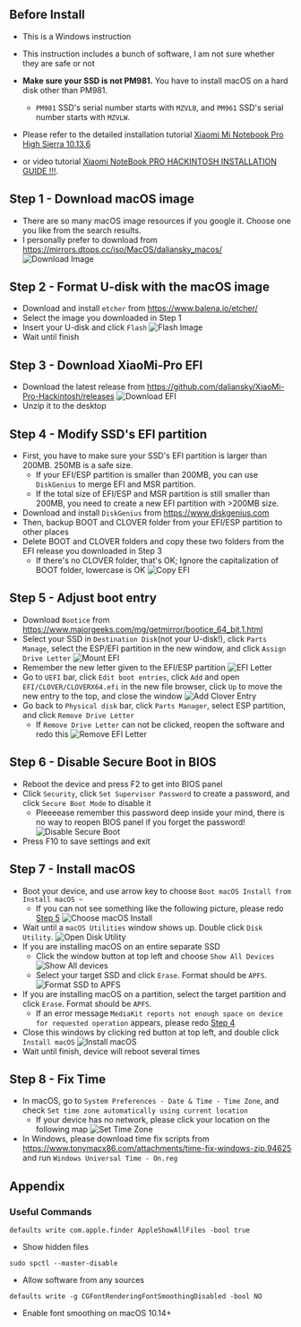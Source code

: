 ## Before Install

- This is a Windows instruction
- This instruction includes a bunch of software, I am not sure whether they are safe or not
- <b>Make sure your SSD is not PM981.</b> You have to install macOS on a hard disk other than PM981.
  - `PM981` SSD's serial number starts with `MZVLB`, and `PM961` SSD's serial number starts with `MZVLW`.

- Please refer to the detailed installation tutorial [Xiaomi Mi Notebook Pro High Sierra 10.13.6](https://www.tonymacx86.com/threads/guide-xiaomi-mi-notebook-pro-high-sierra-10-13-6.242724)

- or video tutorial [Xiaomi NoteBook PRO HACKINTOSH INSTALLATION GUIDE !!!](https://www.youtube.com/watch?v=72sPmkpxCvc).


## Step 1 - Download macOS image

- There are so many macOS image resources if you google it. Choose one you like from the search results.
- I personally prefer to download from https://mirrors.dtops.cc/iso/MacOS/daliansky_macos/
<img src="https://github.com/daliansky/XiaoMi-Pro/raw/master/wiki/img/Installation_1.JPG" alt="Download Image">&nbsp;


## Step 2 - Format U-disk with the macOS image

- Download and install `etcher` from https://www.balena.io/etcher/
- Select the image you downloaded in Step 1
- Insert your U-disk and click `Flash`
<img src="https://github.com/daliansky/XiaoMi-Pro/raw/master/wiki/img/Installation_2.JPG" alt="Flash Image">&nbsp;
- Wait until finish


## Step 3 - Download XiaoMi-Pro EFI

- Download the latest release from https://github.com/daliansky/XiaoMi-Pro-Hackintosh/releases
<img src="https://github.com/daliansky/XiaoMi-Pro/raw/master/wiki/img/Installation_4.JPG" alt="Download EFI">&nbsp;
- Unzip it to the desktop


## Step 4 - Modify SSD's EFI partition

- First, you have to make sure your SSD's EFI partition is larger than 200MB. 250MB is a safe size.
  - If your EFI/ESP partition is smaller than 200MB, you can use `DiskGenius` to merge EFI and MSR partition.
  - If the total size of EFI/ESP and MSR partition is still smaller than 200MB, you need to create a new EFI partition with >200MB size.
- Download and install `DiskGenius` from https://www.diskgenius.com
- Then, backup BOOT and CLOVER folder from your EFI/ESP partition to other places
- Delete BOOT and CLOVER folders and copy these two folders from the EFI release you downloaded in Step 3
  - If there's no CLOVER folder, that's OK; Ignore the capitalization of BOOT folder, lowercase is OK
<img src="https://github.com/daliansky/XiaoMi-Pro/raw/master/wiki/img/Installation_5.jpg" alt="Copy EFI">&nbsp;


## Step 5 - Adjust boot entry

- Download `Bootice` from https://www.majorgeeks.com/mg/getmirror/bootice_64_bit,1.html
- Select your SSD in `Destination Disk`(not your U-disk!), click `Parts Manage`, select the ESP/EFI partition in the new window, and click `Assign Drive Letter`
<img src="https://github.com/daliansky/XiaoMi-Pro/raw/master/wiki/img/Installation_6.jpg" alt="Mount EFI">&nbsp;
- Remember the new letter given to the EFI/ESP partition
<img src="https://github.com/daliansky/XiaoMi-Pro/raw/master/wiki/img/Installation_7.jpg" alt="EFI Letter">&nbsp;
- Go to `UEFI` bar, click `Edit boot entries`, click `Add` and open `EFI/CLOVER/CLOVERX64.efi` in the new file browser, click `Up` to move the new entry to the top, and close the window
<img src="https://github.com/daliansky/XiaoMi-Pro/raw/master/wiki/img/Installation_8.jpg" alt="Add Clover Entry">&nbsp;
- Go back to `Physical disk` bar, click `Parts Manager`, select ESP partition, and click `Remove Drive Letter`
  - If `Remove Drive Letter` can not be clicked, reopen the software and redo this
<img src="https://github.com/daliansky/XiaoMi-Pro/raw/master/wiki/img/Installation_9.jpg" alt="Remove EFI Letter">&nbsp;


## Step 6 - Disable Secure Boot in BIOS

- Reboot the device and press F2 to get into BIOS panel
- Click `Security`, click `Set Supervisor Password` to create a password, and click `Secure Boot Mode` to disable it
  - Pleeeease remember this password deep inside your mind, there is no way to reopen BIOS panel if you forget the password!
<img src="https://github.com/daliansky/XiaoMi-Pro/raw/master/wiki/img/Installation_10.jpg" alt="Disable Secure Boot">&nbsp;
- Press F10 to save settings and exit


## Step 7 - Install macOS

- Boot your device, and use arrow key to choose `Boot macOS Install from Install macOS ~`
  - If you can not see something like the following picture, please redo [Step 5](https://github.com/daliansky/XiaoMi-Pro-Hackintosh/wiki/Installation#step-5---adjust-boot-entry)
<img src="https://github.com/daliansky/XiaoMi-Pro/raw/master/wiki/img/Installation_11.jpg" alt="Choose macOS Install">&nbsp;
- Wait until a `macOS Utilities` window shows up. Double click `Disk Utility`.
<img src="https://github.com/daliansky/XiaoMi-Pro/raw/master/wiki/img/Installation_12.jpg" alt="Open Disk Utility">&nbsp;
- If you are installing macOS on an entire separate SSD
  - Click the window button at top left and choose `Show All Devices`
<img src="https://github.com/daliansky/XiaoMi-Pro/raw/master/wiki/img/Installation_13.jpg" alt="Show All devices">&nbsp;
  - Select your target SSD and click `Erase`. Format should be `APFS`.
<img src="https://github.com/daliansky/XiaoMi-Pro/raw/master/wiki/img/Installation_14.jpg" alt="Format SSD to APFS">&nbsp;
- If you are installing macOS on a partition, select the target partition and click `Erase`. Format should be `APFS`.
  - If an error message `MediaKit reports not enough space on device for requested operation` appears, please redo [Step 4](https://github.com/daliansky/XiaoMi-Pro-Hackintosh/wiki/Installation#step-4---modify-ssds-efi-partition)
- Close this windows by clicking red button at top left, and double click `Install macOS`
<img src="https://github.com/daliansky/XiaoMi-Pro/raw/master/wiki/img/Installation_15.jpg" alt="Install macOS">&nbsp;
- Wait until finish, device will reboot several times


## Step 8 - Fix Time

- In macOS, go to `System Preferences - Date & Time - Time Zone`, and check `Set time zone automatically using current location`
  - If your device has no network, please click your location on the following map
<img src="https://github.com/daliansky/XiaoMi-Pro/raw/master/wiki/img/Installation_16.jpg" alt="Set Time Zone">&nbsp;
- In Windows, please download time fix scripts from https://www.tonymacx86.com/attachments/time-fix-windows-zip.94625 and run `Windows Universal Time - On.reg`


## Appendix

### Useful Commands

`defaults write com.apple.finder AppleShowAllFiles -bool true`
- Show hidden files

`sudo spctl --master-disable`
- Allow software from any sources

`defaults write -g CGFontRenderingFontSmoothingDisabled -bool NO`
- Enable font smoothing on macOS 10.14+